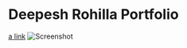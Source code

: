 # Deepesh Rohilla Portfolio
[a link](https://deepesh-portfolio-gj4i.onrender.com/)
![Screenshot](https://github.com/user-attachments/assets/9de8c054-36d4-48b1-ab65-caa1c59b99ac)

